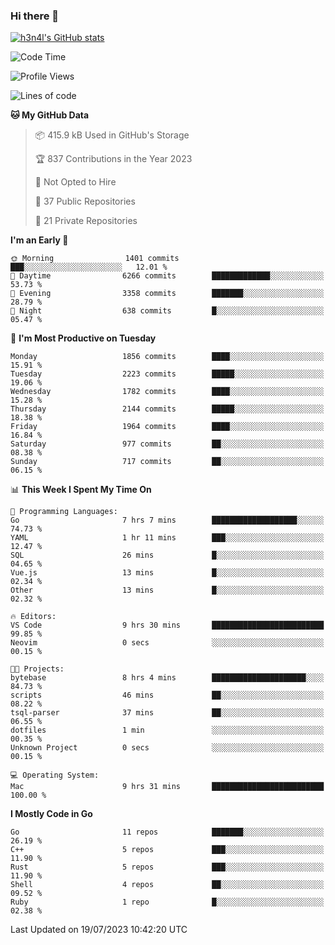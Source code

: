 ### Hi there 👋

[![h3n4l's GitHub stats](https://github-readme-stats.vercel.app/api?username=h3n4l&count_private=true&show_icons=true&theme=radical)](https://github.com/h3n4l/github-readme-stats)

<!--START_SECTION:waka-->
![Code Time](http://img.shields.io/badge/Code%20Time-1%2C420%20hrs%2045%20mins-blue)

![Profile Views](http://img.shields.io/badge/Profile%20Views-0-blue)

![Lines of code](https://img.shields.io/badge/From%20Hello%20World%20I%27ve%20Written-3.2%20million%20lines%20of%20code-blue)

**🐱 My GitHub Data** 

> 📦 415.9 kB Used in GitHub's Storage 
 > 
> 🏆 837 Contributions in the Year 2023
 > 
> 🚫 Not Opted to Hire
 > 
> 📜 37 Public Repositories 
 > 
> 🔑 21 Private Repositories 
 > 
**I'm an Early 🐤** 

```text
🌞 Morning                1401 commits        ███░░░░░░░░░░░░░░░░░░░░░░   12.01 % 
🌆 Daytime                6266 commits        █████████████░░░░░░░░░░░░   53.73 % 
🌃 Evening                3358 commits        ███████░░░░░░░░░░░░░░░░░░   28.79 % 
🌙 Night                  638 commits         █░░░░░░░░░░░░░░░░░░░░░░░░   05.47 % 
```
📅 **I'm Most Productive on Tuesday** 

```text
Monday                   1856 commits        ████░░░░░░░░░░░░░░░░░░░░░   15.91 % 
Tuesday                  2223 commits        █████░░░░░░░░░░░░░░░░░░░░   19.06 % 
Wednesday                1782 commits        ████░░░░░░░░░░░░░░░░░░░░░   15.28 % 
Thursday                 2144 commits        █████░░░░░░░░░░░░░░░░░░░░   18.38 % 
Friday                   1964 commits        ████░░░░░░░░░░░░░░░░░░░░░   16.84 % 
Saturday                 977 commits         ██░░░░░░░░░░░░░░░░░░░░░░░   08.38 % 
Sunday                   717 commits         ██░░░░░░░░░░░░░░░░░░░░░░░   06.15 % 
```


📊 **This Week I Spent My Time On** 

```text
💬 Programming Languages: 
Go                       7 hrs 7 mins        ███████████████████░░░░░░   74.73 % 
YAML                     1 hr 11 mins        ███░░░░░░░░░░░░░░░░░░░░░░   12.47 % 
SQL                      26 mins             █░░░░░░░░░░░░░░░░░░░░░░░░   04.65 % 
Vue.js                   13 mins             █░░░░░░░░░░░░░░░░░░░░░░░░   02.34 % 
Other                    13 mins             █░░░░░░░░░░░░░░░░░░░░░░░░   02.32 % 

🔥 Editors: 
VS Code                  9 hrs 30 mins       █████████████████████████   99.85 % 
Neovim                   0 secs              ░░░░░░░░░░░░░░░░░░░░░░░░░   00.15 % 

🐱‍💻 Projects: 
bytebase                 8 hrs 4 mins        █████████████████████░░░░   84.73 % 
scripts                  46 mins             ██░░░░░░░░░░░░░░░░░░░░░░░   08.22 % 
tsql-parser              37 mins             ██░░░░░░░░░░░░░░░░░░░░░░░   06.55 % 
dotfiles                 1 min               ░░░░░░░░░░░░░░░░░░░░░░░░░   00.35 % 
Unknown Project          0 secs              ░░░░░░░░░░░░░░░░░░░░░░░░░   00.15 % 

💻 Operating System: 
Mac                      9 hrs 31 mins       █████████████████████████   100.00 % 
```

**I Mostly Code in Go** 

```text
Go                       11 repos            ███████░░░░░░░░░░░░░░░░░░   26.19 % 
C++                      5 repos             ███░░░░░░░░░░░░░░░░░░░░░░   11.90 % 
Rust                     5 repos             ███░░░░░░░░░░░░░░░░░░░░░░   11.90 % 
Shell                    4 repos             ██░░░░░░░░░░░░░░░░░░░░░░░   09.52 % 
Ruby                     1 repo              █░░░░░░░░░░░░░░░░░░░░░░░░   02.38 % 
```




 Last Updated on 19/07/2023 10:42:20 UTC
<!--END_SECTION:waka-->

